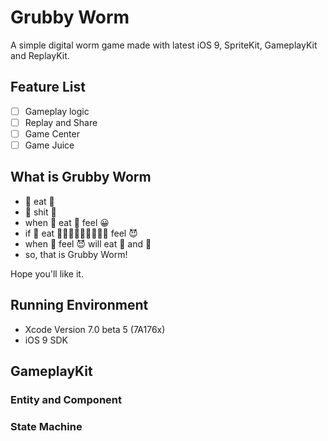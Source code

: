 # Grubby Worm

A simple digital worm game made with latest iOS 9, SpriteKit, GameplayKit and ReplayKit.

## Feature List

- [ ] Gameplay logic
- [ ] Replay and Share
- [ ] Game Center
- [ ] Game Juice

## What is Grubby Worm

- 🐛 eat 🍬
- 🐛 shit 💩
- when 🐛 eat 🍬 feel 😀
- if 🐛 eat 🍬🍬🍬🍬🍬🍬🍬🍬🍬 feel 😈
- when 🐛 feel 😈 will eat 🍬 and 💩
- so, that is Grubby Worm!

Hope you'll like it.

## Running Environment

- Xcode Version 7.0 beta 5 (7A176x) 
- iOS 9 SDK

## GameplayKit

### Entity and Component

### State Machine
